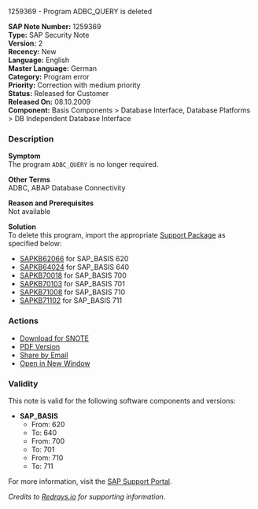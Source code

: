 1259369 - Program ADBC_QUERY is deleted

**SAP Note Number:** 1259369  
**Type:** SAP Security Note  
**Version:** 2  
**Recency:** New  
**Language:** English  
**Master Language:** German  
**Category:** Program error  
**Priority:** Correction with medium priority  
**Status:** Released for Customer  
**Released On:** 08.10.2009  
**Component:** Basis Components > Database Interface, Database Platforms > DB Independent Database Interface  

### Description

**Symptom**  
The program `ADBC_QUERY` is no longer required.

**Other Terms**  
ADBC, ABAP Database Connectivity

**Reason and Prerequisites**  
Not available

**Solution**  
To delete this program, import the appropriate [Support Package](https://me.sap.com/supportpackage/SAPKB62066) as specified below:

- [SAPKB62066](https://me.sap.com/supportpackage/SAPKB62066) for SAP_BASIS 620
- [SAPKB64024](https://me.sap.com/supportpackage/SAPKB64024) for SAP_BASIS 640
- [SAPKB70018](https://me.sap.com/supportpackage/SAPKB70018) for SAP_BASIS 700
- [SAPKB70103](https://me.sap.com/supportpackage/SAPKB70103) for SAP_BASIS 701
- [SAPKB71008](https://me.sap.com/supportpackage/SAPKB71008) for SAP_BASIS 710
- [SAPKB71102](https://me.sap.com/supportpackage/SAPKB71102) for SAP_BASIS 711

### Actions

- [Download for SNOTE](https://notesdownloads.sap.com/note/0040000016640472017)
- [PDF Version](https://userapps.support.sap.com/sap/support/sfm/notes/print/0001259369?language=en-US&token=071ADC023AD0EDA88623163E541D2845)
- [Share by Email](https://me.sap.com)
- [Open in New Window](https://me.sap.com)

### Validity

This note is valid for the following software components and versions:

- **SAP_BASIS**  
  - From: 620  
  - To: 640  
  - From: 700  
  - To: 701  
  - From: 710  
  - To: 711  

For more information, visit the [SAP Support Portal](https://me.sap.com).

*Credits to [Redrays.io](https://redrays.io) for supporting information.*